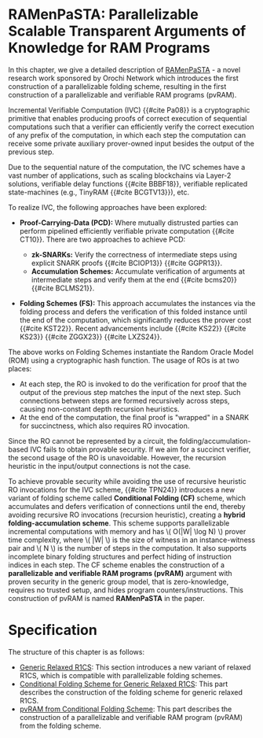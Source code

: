 # RAMenPaSTA: Parallelizable Scalable Transparent Arguments of Knowledge for RAM Programs

In this chapter, we give a detailed description of [RAMenPaSTA](https://eprint.iacr.org/2024/336) - a novel research work sponsored by Orochi Network which introduces the first construction of a parallelizable folding scheme, resulting in the first construction of a parallelizable and verifiable RAM programs (pvRAM).

Incremental Verifiable Computation (IVC) {{#cite Pa08}} is a cryptographic primitive that enables producing proofs of correct execution of sequential computations such that a verifier can efficiently verify the correct execution of any prefix of the computation, in which each step the computation can receive some private auxiliary prover-owned input besides the output of the previous step.

Due to the sequential nature of the computation, the IVC schemes have a vast number of applications, such as scaling blockchains via Layer-2 solutions, verifiable delay functions {{#cite BBBF18}}, verifiable replicated state-machines (e.g., TinyRAM {{#cite BCGTV13}}), etc.

To realize IVC, the following approaches have been explored:

- **Proof-Carrying-Data (PCD):** Where mutually distrusted parties can perform pipelined efficiently verifiable private computation {{#cite CT10}}. There are two approaches to achieve PCD:
  - **zk-SNARKs:** Verify the correctness of intermediate steps using explicit SNARK proofs {{#cite BCIOP13}} {{#cite GGPR13}}.
  - **Accumulation Schemes:** Accumulate verification of arguments at intermediate steps and verify them at the end {{#cite bcms20}} {{#cite BCLMS21}}.

- **Folding Schemes (FS):** This approach accumulates the instances via the folding process and defers the verification of this folded instance until the end of the computation, which significantly reduces the prover cost {{#cite KST22}}. Recent advancements include {{#cite KS22}} {{#cite KS23}} {{#cite ZGGX23}} {{#cite LXZS24}}.

The above works on Folding Schemes instantiate the Random Oracle Model (ROM) using a cryptographic hash function. The usage of ROs is at two places:

- At each step, the RO is invoked to do the verification for proof that the output of the previous step matches the input of the next step. Such connections between steps are formed recursively across steps, causing non-constant depth recursion heuristics.
- At the end of the computation, the final proof is "wrapped" in a SNARK for succinctness, which also requires RO invocation.

Since the RO cannot be represented by a circuit, the folding/accumulation-based IVC fails to obtain provable security. If we aim for a succinct verifier, the second usage of the RO is unavoidable. However, the recursion heuristic in the input/output connections is not the case.

To achieve provable security while avoiding the use of recursive heuristic RO invocations for the IVC scheme, {{#cite TPN24}} introduces a new variant of folding scheme called **Conditional Folding (CF)** scheme, which accumulates and defers verification of connections until the end, thereby avoiding recursive RO invocations (recursion heuristic), creating a **hybrid folding-accumulation scheme**. This scheme supports parallelizable incremental computations with memory and has \\( O(|W| \\log N) \\) prover time complexity, where \\( |W| \\) is the size of witness in an instance-witness pair and \\( N \\) is the number of steps in the computation. It also supports incomplete binary folding structures and perfect hiding of instruction indices in each step. The CF scheme enables the construction of a **parallelizable and verifiable RAM programs (pvRAM)** argument with proven security in the generic group model, that is zero-knowledge, requires no trusted setup, and hides program counters/instructions. This construction of pvRAM is named **RAMenPaSTA** in the paper.

# Specification

The structure of this chapter is as follows:

- [Generic Relaxed R1CS](./ramenpasta-construction/generic-relaxed-r1cs.md): This section introduces a new variant of relaxed R1CS, which is compatible with parallelizable folding schemes.
- [Conditional Folding Scheme for Generic Relaxed R1CS](./ramenpasta-construction/conditional-folding-scheme.md): This part describes the construction of the folding scheme for generic relaxed R1CS.
- [pvRAM from Conditional Folding Scheme](./ramenpasta-construction/pvRAM-from-conditional-folding-scheme.md): This part describes the construction of a parallelizable and verifiable RAM program (pvRAM) from the folding scheme.
